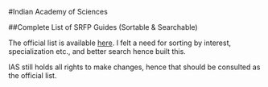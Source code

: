 #Indian Academy of Sciences

##Complete List of SRFP Guides (Sortable & Searchable)

The official list is available [here](http://web-japps.ias.ac.in:8080/fellowship2013/selectfellows.jsp?atype=B&area=%25). I felt a need for sorting by interest, specialization etc., and better search hence built this.

IAS still holds all rights to make changes, hence that should be consulted as the official list.